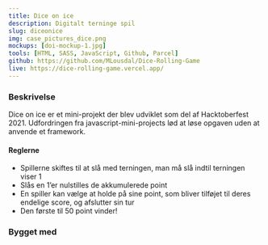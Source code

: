 ```yaml
---
title: Dice on ice
description: Digitalt terninge spil
slug: diceonice
img: case_pictures_dice.png
mockups: [doi-mockup-1.jpg]
tools: [HTML, SASS, JavaScript, Github, Parcel]
github: https://github.com/MLousdal/Dice-Rolling-Game
live: https://dice-rolling-game.vercel.app/
---
```


### Beskrivelse

Dice on ice er et mini-projekt der blev udviklet som del af Hacktoberfest 2021. Udfordringen fra javascript-mini-projects lød at løse opgaven uden at anvende et framework.

#### Reglerne

- Spillerne skiftes til at slå med terningen, man må slå indtil terningen viser 1
- Slås en 1’er nulstilles de akkumulerede point
- En spiller kan vælge at holde på sine point, som bliver tilføjet til deres endelige score, og afslutter sin tur
- Den første til 50 point vinder!

### Bygget med

<v-tools :tools="tools"></v-tools>

